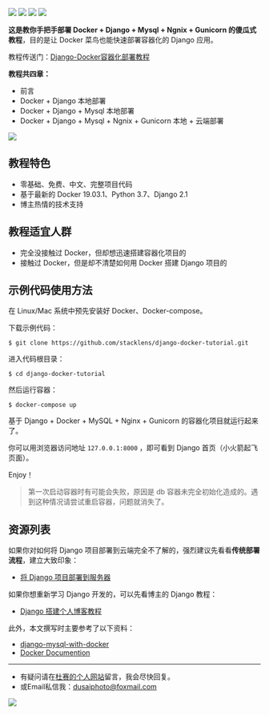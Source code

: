 [![](https://img.shields.io/badge/docker-19.03.1-blue)](https://getbootstrap.com/docs/4.1/getting-started/introduction/)
[![](https://img.shields.io/badge/python-3.7-orange.svg)](https://www.python.org/downloads/release/python-370/)
[![](https://img.shields.io/badge/django-2.2-green.svg)](https://docs.djangoproject.com/en/2.1/releases/2.1/)
[![](https://img.shields.io/badge/license-MIT-000000.svg)](https://opensource.org/licenses/MIT)

**这是教你手把手部署 Docker + Django + Mysql + Ngnix + Gunicorn 的傻瓜式教程**，目的是让 Docker 菜鸟也能快速部署容器化的 Django 应用。

教程传送门：[Django-Docker容器化部署教程](https://www.dusaiphoto.com/article/detail/73)

**教程共四章：**

- 前言
- Docker + Django 本地部署
- Docker + Django + Mysql 本地部署
- Docker + Django + Mysql + Ngnix + Gunicorn 本地 + 云端部署

![](https://www.dusaiphoto.com/media/image/image_source/20190928/reduce_docker_small.jpg)

## 教程特色

- 零基础、免费、中文、完整项目代码
- 基于最新的 Docker 19.03.1、Python 3.7、Django 2.1
- 博主热情的技术支持

## 教程适宜人群

- 完全没接触过 Docker，但却想迅速搭建容器化项目的
- 接触过 Docker，但是却不清楚如何用 Docker 搭建 Django 项目的

## 示例代码使用方法

在 Linux/Mac 系统中预先安装好 Docker、Docker-compose。

下载示例代码：

```shel
$ git clone https://github.com/stacklens/django-docker-tutorial.git
```

进入代码根目录：

```shell
$ cd django-docker-tutorial
```

然后运行容器：

```shell
$ docker-compose up
```

基于 Django + Docker + MySQL + Nginx + Gunicorn 的容器化项目就运行起来了。

你可以用浏览器访问地址 `127.0.0.1:8000` ，即可看到 Django 首页（小火箭起飞页面）。

Enjoy！

> 第一次启动容器时有可能会失败，原因是 db 容器未完全初始化造成的。遇到这种情况请尝试重启容器，问题就消失了。

## 资源列表

如果你对如何将 Django 项目部署到云端完全不了解的，强烈建议先看看**传统部署流程**，建立大致印象：

- [将 Django 项目部署到服务器](https://www.dusaiphoto.com/article/detail/71/)

如果你想重新学习 Django 开发的，可以先看博主的 Django 教程：

- [Django 搭建个人博客教程](https://www.dusaiphoto.com/article/detail/2/)

此外，本文撰写时主要参考了以下资料：

- [django-mysql-with-docker](http://www.nisanthsojan.com/django-mysql-with-docker -a-step-by-step-guide-for-local-development-part-1/)
- [Docker Documention](https://docs.docker.com/)

------

- 有疑问请在[杜赛的个人网站](http://www.dusaiphoto.com)留言，我会尽快回复。
- 或Email私信我：dusaiphoto@foxmail.com

![](https://www.dusaiphoto.com/media/image/image_source/20190930/QR.jpg)